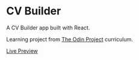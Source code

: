 # CV Builder

A CV Builder app built with React.

Learning project from [The Odin Project](https://www.theodinproject.com/lessons/node-path-react-new-cv-application) curriculum.

[Live Preview]()
